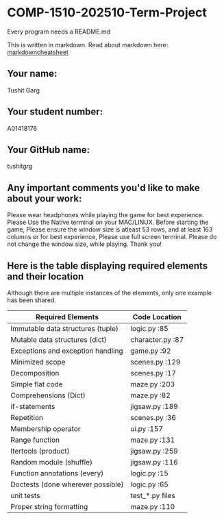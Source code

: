 # COMP-1510-202510-Term-Project

Every program needs a README.md

This is written in markdown. Read about markdown here: [markdowncheatsheet](https://www.markdownguide.org/cheat-sheet/)

## Your name:

Tushit Garg

## Your student number:

A01418176

## Your GitHub name:

tushitgrg

## Any important comments you'd like to make about your work:

Please wear headphones while playing the game for best experience.
Please Use the Native terminal on your MAC/LINUX. Before starting the game, Please ensure the window size is atleast
53 rows, and at least 163 columns or for best experience, Please use full screen terminal. Please do not change the
window size, while playing. Thank you!

## Here is the table displaying required elements and their location

Although there are multiple instances of the elements, only one example has been shared.

| Required Elements                 | Code Location    |
|-----------------------------------|------------------|
| Immutable data structures (tuple) | logic.py :85     |
| Mutable data structures  (dict)   | character.py :87 |
| Exceptions and exception handling | game.py :92      |
| Minimized scope                   | scenes.py :129   |
| Decomposition                     | scenes.py :17    |
| Simple flat code                  | maze.py :203     |
| Comprehensions (Dict)             | maze.py :82      |
| if-statements                     | jigsaw.py :189   |
| Repetition                        | scenes.py :36    |
| Membership operator               | ui.py :157       |
| Range function                    | maze.py :131     |
| Itertools      (product)          | jigsaw.py :259   |
| Random module   (shuffle)         | jigsaw.py :116   |
| Function annotations (every)      | logic.py :15     |
| Doctests (done wherever possible) | logic.py :65     |
| unit tests                        | test_*.py files  |
| Proper string formatting          | maze.py :110     |